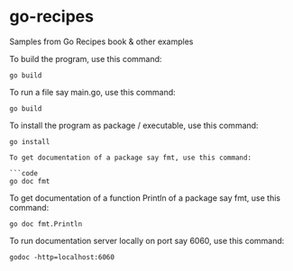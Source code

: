 # go-recipes
Samples from Go Recipes book &amp; other examples


To build the program, use this command:
```code
go build
```
To run a file say main.go, use this command:
```code
go build
```
To install the program as package / executable, use this command:

```code
go install
```
```
To get documentation of a package say fmt, use this command:

```code
go doc fmt
```
To get documentation of a function Println of a package say fmt, use this command:

```code
go doc fmt.Println
```
To run documentation server locally on port say 6060, use this command:

```code
godoc -http=localhost:6060
```


